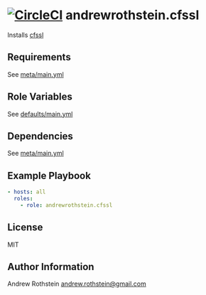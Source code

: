[![CircleCI](https://circleci.com/gh/andrewrothstein/ansible-cfssl.svg?style=svg)](https://circleci.com/gh/andrewrothstein/ansible-cfssl)
andrewrothstein.cfssl
=====================

Installs [cfssl](https://github.com/cloudflare/cfssl)

Requirements
------------

See [meta/main.yml](meta/main.yml)

Role Variables
--------------

See [defaults/main.yml](defaults/main.yml)

Dependencies
------------

See [meta/main.yml](meta/main.yml)

Example Playbook
----------------

```yml
- hosts: all
  roles:
    - role: andrewrothstein.cfssl
```

License
-------

MIT

Author Information
------------------

Andrew Rothstein <andrew.rothstein@gmail.com>
